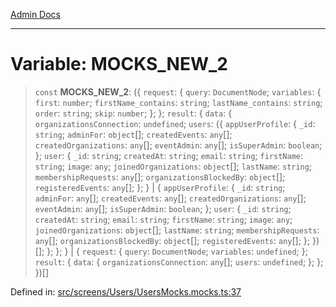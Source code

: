 [Admin Docs](/)

***

# Variable: MOCKS\_NEW\_2

> `const` **MOCKS\_NEW\_2**: (\{ `request`: \{ `query`: `DocumentNode`; `variables`: \{ `first`: `number`; `firstName_contains`: `string`; `lastName_contains`: `string`; `order`: `string`; `skip`: `number`; \}; \}; `result`: \{ `data`: \{ `organizationsConnection`: `undefined`; `users`: (\{ `appUserProfile`: \{ `_id`: `string`; `adminFor`: `object`[]; `createdEvents`: `any`[]; `createdOrganizations`: `any`[]; `eventAdmin`: `any`[]; `isSuperAdmin`: `boolean`; \}; `user`: \{ `_id`: `string`; `createdAt`: `string`; `email`: `string`; `firstName`: `string`; `image`: `any`; `joinedOrganizations`: `object`[]; `lastName`: `string`; `membershipRequests`: `any`[]; `organizationsBlockedBy`: `object`[]; `registeredEvents`: `any`[]; \}; \} \| \{ `appUserProfile`: \{ `_id`: `string`; `adminFor`: `any`[]; `createdEvents`: `any`[]; `createdOrganizations`: `any`[]; `eventAdmin`: `any`[]; `isSuperAdmin`: `boolean`; \}; `user`: \{ `_id`: `string`; `createdAt`: `string`; `email`: `string`; `firstName`: `string`; `image`: `any`; `joinedOrganizations`: `object`[]; `lastName`: `string`; `membershipRequests`: `any`[]; `organizationsBlockedBy`: `object`[]; `registeredEvents`: `any`[]; \}; \})[]; \}; \}; \} \| \{ `request`: \{ `query`: `DocumentNode`; `variables`: `undefined`; \}; `result`: \{ `data`: \{ `organizationsConnection`: `any`[]; `users`: `undefined`; \}; \}; \})[]

Defined in: [src/screens/Users/UsersMocks.mocks.ts:37](https://github.com/abhassen44/talawa-admin/blob/bb7b6d5252385a81ad100b897eb0cba4f7ba10d2/src/screens/Users/UsersMocks.mocks.ts#L37)

